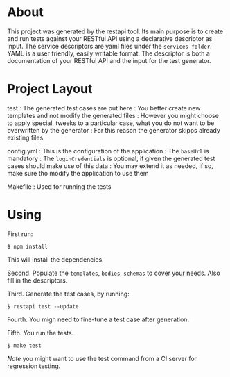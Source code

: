 # About

This project was generated by the restapi tool. Its main purpose is to create and run tests against your RESTful API using a declarative descriptor as input.
The service descriptors are yaml files under the `services folder`.
YAML is a user friendly, easily writable format.
The descriptor is both a documentation of your RESTful API and the input for the test generator.

# Project Layout

test
: The generated test cases are put here
: You better create new templates and not modify the generated files
: However you might choose to apply special, tweeks to a particular case, what you do not want to be overwritten by the generator
: For this reason the generator skipps already existing files

config.yml
: This is the configuration of the application
: The `baseUrl` is mandatory
: The `loginCredentials` is optional, if given the generated test cases should make use of this data
: You may extend it as needed, if so, make sure tho modify the application to use them

Makefile
: Used for running the tests

# Using

First run:

	$ npm install

This will install the dependencies.

Second. Populate the `templates`, `bodies`, `schemas` to cover your needs. Also fill in the descriptors.

Third. Generate the test cases, by running:

	$ restapi test --update

Fourth. You migh need to fine-tune a test case after generation.

Fifth. You run the tests.

	$ make test

*Note* you might want to use the test command from a CI server for regression testing.


